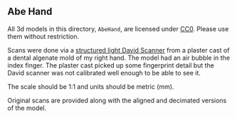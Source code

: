 Abe Hand
---

All 3d models in this directory, `AbeHand`, are licensed under [CC0](https://creativecommons.org/publicdomain/zero/1.0/).  Please use them without restriction.

Scans were done via a [structured light David Scanner](http://www8.hp.com/us/en/campaign/3Dscanner/overview.html) from a plaster cast of a dental algenate mold of my right hand.  The model had an air bubble in the index finger.  The plaster cast picked up some fingerprint detail but the David scanner was not calibrated well enough to be able to see it.

The scale should be 1:1 and units should be metric (mm).

Original scans are provided along with the aligned and decimated versions of the model.
